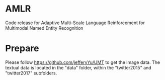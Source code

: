 # AMLR
Code release for Adaptive Multi-Scale Language Reinforcement for Multimodal Named Entity Recognition

# Prepare
Please follow https://github.com/jefferyYu/UMT to get the image data.
The textual data is located in the "data" folder, within the "twitter2015" and "twitter2017" subfolders.
